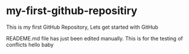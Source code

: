 # my-first-github-repositiry
This is my first GitHub Repository, Lets get started with GitHub


READEME.md file has just been edited manually.
 This is for the testing of conflicts
hello baby